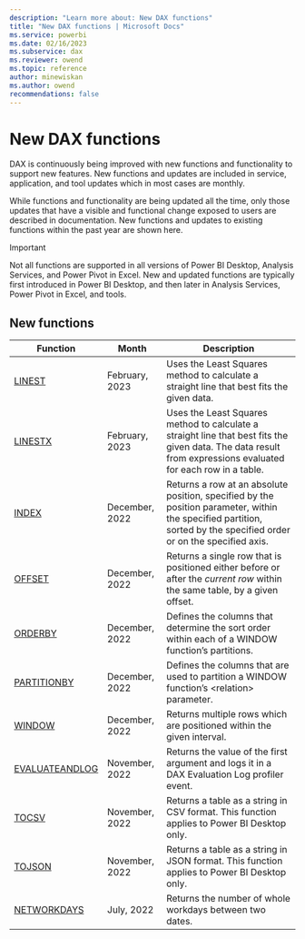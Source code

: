 ```yaml
---
description: "Learn more about: New DAX functions"
title: "New DAX functions | Microsoft Docs"
ms.service: powerbi 
ms.date: 02/16/2023
ms.subservice: dax 
ms.reviewer: owend
ms.topic: reference
author: minewiskan
ms.author: owend 
recommendations: false
---
```

# New DAX functions

DAX is continuously being improved with new functions and functionality to support new features. New functions and updates are included in service, application, and tool updates which in most cases are monthly.

While functions and functionality are being updated all the time, only those updates that have a visible and functional change exposed to users are described in documentation. New functions and updates to existing functions within the past year are shown here.

> [!IMPORTANT]
> Not all functions are supported in all versions of Power BI Desktop, Analysis Services, and Power Pivot in Excel. New and updated functions are typically first introduced in Power BI Desktop, and then later in Analysis Services, Power Pivot in Excel, and tools.
  
## New functions

|Function  |Month  | Description |
|---------|---------|---------|
|[LINEST](linest-function-dax.md)|February, 2023|Uses the Least Squares method to calculate a straight line that best fits the given data.|
|[LINESTX](linestx-function-dax.md)|February, 2023|Uses the Least Squares method to calculate a straight line that best fits the given data. The data result from expressions evaluated for each row in a table.|
|[INDEX](index-function-dax.md)| December, 2022 | Returns a row at an absolute position, specified by the position parameter, within the specified partition, sorted by the specified order or on the specified axis.|
|[OFFSET](offset-function-dax.md)| December, 2022 | Returns a single row that is positioned either before or after the *current row* within the same table, by a given offset.|
|[ORDERBY](orderby-function-dax.md)| December, 2022 | Defines the columns that determine the sort order within each of a WINDOW function’s partitions.|
|[PARTITIONBY](partitionby-function-dax.md)| December, 2022 | Defines the columns that are used to partition a WINDOW function’s \<relation> parameter.|
|[WINDOW](window-function-dax.md)| December, 2022 | Returns multiple rows which are positioned within the given interval.  |
|[EVALUATEANDLOG](evaluateandlog-function-dax.md)| November, 2022 |  Returns the value of the first argument and logs it in a DAX Evaluation Log profiler event. |
|[TOCSV](tocsv-function-dax.md) | November, 2022 |  Returns a table as a string in CSV format. This function applies to Power BI Desktop only. |
|[TOJSON](tojson-function-dax.md) | November, 2022 |  Returns a table as a string in JSON format. This function applies to Power BI Desktop only. |
|[NETWORKDAYS](networkdays-dax.md)| July, 2022 |  Returns the number of whole workdays between two dates. |
